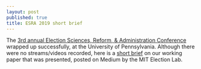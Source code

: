 ```yaml
---
layout: post
published: true
title: ESRA 2019 short brief
---
```

The [3rd annual Election Sciences, Reform, & Administration Conference](https://web.sas.upenn.edu/esra2019/) wrapped up successfully, at the University of Pennsylvania. Although there were no streams/videos recorded, here is a [short brief](https://medium.com/mit-election-lab/evaluating-the-quality-of-changes-in-voter-registration-databases-35a6a0a5a483) on our working paper that was presented, posted on Medium by the MIT Election Lab.
